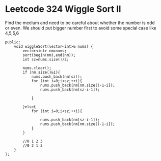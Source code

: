 # Leetcode 324 Wiggle Sort II

Find the medium and need to be careful about whether the number is odd or even.
We should put bigger number first to avoid some special case like 4,5,5,6
```cppclass Solution {
public:
    void wiggleSort(vector<int>& nums) {
        vector<int> nm=nums;
        sort(begin(nm),end(nm));
        int sz=nums.size()/2;
        
        nums.clear();
        if (nm.size()&1){
            nums.push_back(nm[sz]);
            for (int i=0;i<sz;++i){
                nums.push_back(nm[nm.size()-1-i]);
                nums.push_back(nm[sz-i-1]);
                
            }
            
        }else{
            for (int i=0;i<sz;++i){
                
                nums.push_back(nm[sz-i-1]);
                nums.push_back(nm[nm.size()-1-i]);
            }
        }
        
        //0 1 2 3 
        //0 2 1 3 
    }
};
```
